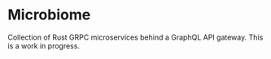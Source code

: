 # Microbiome

Collection of Rust GRPC microservices behind a GraphQL API gateway. This is a work in progress.
